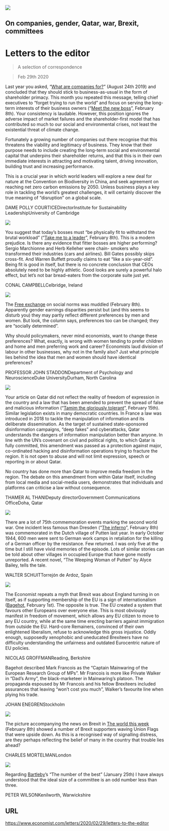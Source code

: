 ![](./images/20200208_LDD001_1.jpg)

## On companies, gender, Qatar, war, Brexit, committees

# Letters to the editor

> A selection of correspondence

> Feb 29th 2020

Last year you asked, “[What are companies for?](https://www.economist.com//leaders/2019/08/22/what-companies-are-for)” (August 24th 2019) and concluded that they should stick to business-as-usual in the form of shareholder primacy. This month you repeated this message, telling chief executives to “forget trying to run the world” and focus on serving the long-term interests of their business owners (“[Meet the new boss](https://www.economist.com//leaders/2020/02/06/what-it-takes-to-be-a-ceo-in-the-2020s)”, February 8th). Your consistency is laudable. However, this position ignores the adverse impact of market failures and the shareholder-first model that has contributed so much to our social and environmental crises, not least the existential threat of climate change.

Fortunately a growing number of companies out there recognise that this threatens the viability and legitimacy of business. They know that their purpose needs to include creating the long-term social and environmental capital that underpins their shareholder returns, and that this is in their own immediate interests in attracting and motivating talent, driving innovation, building trust and increasing performance.

This is a crucial year in which world leaders will explore a new deal for nature at the Convention on Biodiversity in China, and seek agreement on reaching net zero carbon emissions by 2050. Unless business plays a key role in tackling the world’s greatest challenges, it will certainly discover the true meaning of “disruption” on a global scale.

DAME POLLY COURTICEDirectorInstitute for Sustainability LeadershipUniversity of Cambridge 

![](./images/20200208_BBD001.jpg)

You suggest that today’s bosses must “be physically fit to withstand the brutal workload” (“[Take me to a leader](https://www.economist.com//briefing/2020/02/06/corporate-headhunters-are-more-powerful-than-ever)”, February 8th). This is a modern prejudice. Is there any evidence that fitter bosses are higher performing? Sergio Marchionne and Herb Kelleher were chain- smokers who transformed their industries (cars and airlines). Bill Gates possibly skips cross-fit. And Warren Buffett proudly claims to eat “like a six-year-old”. Being fit is good in itself, but there is no concrete conclusion that CEOs absolutely need to be highly athletic. Good looks are surely a powerful halo effect, but let’s not bar bread-eaters from the corporate suite just yet.

CONAL CAMPBELLCelbridge, Ireland

![](./images/20200208_FND000.jpg)

The [Free exchange](https://www.economist.com//finance-and-economics/2020/02/06/economists-discover-the-power-of-social-norms) on social norms was muddled (February 8th). Apparently gender earnings disparities persist but (and this seems to disturb you) they may partly reflect different preferences by men and women. But look, the column says, preferences too can be changed; they are “socially determined”.

Why should policymakers, never mind economists, want to change these preferences? What, exactly, is wrong with women tending to prefer children and home and men preferring work and career? Economists laud division of labour in other businesses, why not in the family also? Just what principle lies behind the idea that men and women should have identical preferences?

PROFESSOR JOHN STADDONDepartment of Psychology and NeuroscienceDuke UniversityDurham, North Carolina

![](./images/20200215_MAP502_0.jpg)

Your article on Qatar did not reflect the reality of freedom of expression in the country and a law that has been amended to prevent the spread of false and malicious information (“[Tamim the gloriously tolerant](https://www.economist.com//middle-east-and-africa/2020/02/13/qatar-the-gulf-emirate-famed-for-openness-is-silencing-critics)”, February 15th). Similar legislation exists in many democratic countries. In France a law was introduced in 2018 to tackle the manipulation of information and its deliberate dissemination. As the target of sustained state-sponsored disinformation campaigns, “deep fakes” and cyberattacks, Qatar understands the dangers of information manipulation better than anyone. In line with the UN’s covenant on civil and political rights, to which Qatar is fully committed, this amendment was passed as a protection against major, co-ordinated hacking and disinformation operations trying to fracture the region. It is not open to abuse and will not limit expression, speech or reporting in or about Qatar.

No country has done more than Qatar to improve media freedom in the region. The debate on this amendment from within Qatar itself, including from local media and social-media users, demonstrates that individuals and platforms can criticise a law without consequence.

THAMER AL THANIDeputy directorGovernment Communications OfficeDoha, Qatar

![](./images/20200208_BKP005.jpg)

There are a lot of 75th commemoration events marking the second world war. One incident less famous than Dresden (“[The inferno](https://www.economist.com//books-and-arts/2020/02/06/the-destruction-of-dresden-the-florence-of-the-elbe)”, February 8th) was commemorated in the Dutch village of Putten last year. In early October 1944, 600 men were sent to German work camps in retaliation for the killing of a German officer by the resistance. Few returned. I was only five at the time but I still have vivid memories of the episode. Lots of similar stories can be told about other villages in occupied Europe that have gone mostly unreported. A recent novel, “The Weeping Woman of Putten” by Alyce Bailey, tells the tale.

WALTER SCHUITTorrejón de Ardoz, Spain

![](./images/20200201_BRD000.jpg)

The Economist repeats a myth that Brexit was about England turning in on itself, as if supporting membership of the EU is a sign of internationalism ([Bagehot](https://www.economist.com//britain/2020/01/30/brexit-and-english-nationalism), February 1st). The opposite is true. The EU created a system that favours other Europeans over everyone else. This is most obviously manifest in freedom of movement, which allows any EU citizen to move to any EU country, while at the same time erecting barriers against immigration from outside the EU. Hard-core Remainers, convinced of their own enlightened liberalism, refuse to acknowledge this gross injustice. Oddly enough, supposedly xenophobic and uneducated Brexiteers have no difficulty understanding the unfairness and outdated Eurocentric nature of EU policies.

NICOLAS GROFFMANReading, Berkshire

Bagehot described Mark Francois as the “Captain Mainwaring of the European Research Group of MPs”. Mr Francois is more like Private Walker in “Dad’s Army”, the black-marketeer in Mainwaring’s platoon. The propaganda espoused by Mr Francois and his fellow Brexiteers included assurances that leaving “won’t cost you much”, Walker’s favourite line when plying his trade.

JOHAN ENEGRENStockholm

![](./images/20200208_WWP002_0.jpg)

The picture accompanying the news on Brexit in [The world this week](https://www.economist.com//the-world-this-week/2020/02/08/politics-this-week) (February 8th) showed a number of Brexit supporters waving Union Flags that were upside down. As this is a recognised way of signalling distress, are they perhaps reflecting the belief of many in the country that trouble lies ahead?

CHARLES MORTELMANLondon

![](./images/20200125_WBD001.jpg)

Regarding [Bartleby](https://www.economist.com//business/2020/01/23/the-number-of-the-best)’s “The number of the best” (January 25th) I have always understood that the ideal size of a committee is an odd number less than three.

PETER WILSONKenilworth, Warwickshire

## URL

https://www.economist.com/letters/2020/02/29/letters-to-the-editor
